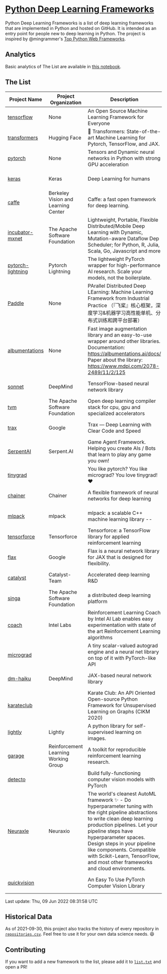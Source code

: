 # [Python Deep Learning Frameworks](https://www.github.com/shimst3r/python-deep-learning-frameworks)

Python Deep Learning Frameworks is a list of deep learning frameworks that are implemented in Python and hosted on GitHub. It is intended as an entry point for people new to deep learning in Python. The project is inspired by @mingrammer's [Top Python Web Frameworks](https://github.com/mingrammer/python-web-framework-stars).

## Analytics

Basic analytics of The List are available in [this notebook](./notebooks/development_over_time.ipynb).

## The List

| Project Name | Project Organization | Description | Stars | Forks | Open Issues | Last Commit |
| ------------ | -------------------- | ----------- | ----: | ----: | ----------: | ----------- |
| [tensorflow](https://tensorflow.org) | None | An Open Source Machine Learning Framework for Everyone | 165527 | 86844 | 2354 | 0 day(s) ago |
| [transformers](https://huggingface.co/transformers) | Hugging Face | 🤗 Transformers: State-of-the-art Machine Learning for Pytorch, TensorFlow, and JAX. | 64589 | 15148 | 504 | 0 day(s) ago |
| [pytorch](https://pytorch.org) | None | Tensors and Dynamic neural networks in Python with strong GPU acceleration | 56522 | 15659 | 10047 | 0 day(s) ago |
| [keras](http://keras.io/) | Keras | Deep Learning for humans | 55390 | 19105 | 344 | 0 day(s) ago |
| [caffe](http://caffe.berkeleyvision.org/) | Berkeley Vision and Learning Center | Caffe: a fast open framework for deep learning. | 32676 | 19000 | 1182 | 0 day(s) ago |
| [incubator-mxnet](https://mxnet.apache.org) | The Apache Software Foundation | Lightweight, Portable, Flexible Distributed/Mobile Deep Learning with Dynamic, Mutation-aware Dataflow Dep Scheduler; for Python, R, Julia, Scala, Go, Javascript and more | 19996 | 6897 | 1999 | 0 day(s) ago |
| [pytorch-lightning](https://pytorchlightning.ai) | Pytorch Lightning | The lightweight PyTorch wrapper for high-performance AI research. Scale your models, not the boilerplate. | 18650 | 2394 | 507 | 0 day(s) ago |
| [Paddle](http://www.paddlepaddle.org/) | None | PArallel Distributed Deep LEarning: Machine Learning Framework from Industrial Practice （『飞桨』核心框架，深度学习&机器学习高性能单机、分布式训练和跨平台部署） | 18324 | 4550 | 2936 | 0 day(s) ago |
| [albumentations](https://albumentations.ai) | None | Fast image augmentation library and an easy-to-use wrapper around other libraries. Documentation:  https://albumentations.ai/docs/ Paper about the library: https://www.mdpi.com/2078-2489/11/2/125 | 10340 | 1338 | 298 | 0 day(s) ago |
| [sonnet](https://sonnet.dev/) | DeepMind | TensorFlow-based neural network library | 9308 | 1329 | 28 | 0 day(s) ago |
| [tvm](https://tvm.apache.org/) | The Apache Software Foundation | Open deep learning compiler stack for cpu, gpu and specialized accelerators | 8178 | 2551 | 487 | 0 day(s) ago |
| [trax](https://github.com/google/trax) | Google | Trax — Deep Learning with Clear Code and Speed | 6937 | 719 | 94 | 1 day(s) ago |
| [SerpentAI](http://serpent.ai) | Serpent.AI | Game Agent Framework. Helping you create AIs / Bots that learn to play any game you own! | 6264 | 739 | 2 | 0 day(s) ago |
| [tinygrad](https://github.com/geohot/tinygrad) |  | You like pytorch? You like micrograd? You love tinygrad! ❤️  | 6025 | 612 | 12 | 0 day(s) ago |
| [chainer](https://chainer.org) | Chainer | A flexible framework of neural networks for deep learning | 5692 | 1386 | 10 | 0 day(s) ago |
| [mlpack](https://www.mlpack.org/) | mlpack | mlpack: a scalable C++ machine learning library --  | 4008 | 1429 | 61 | 0 day(s) ago |
| [tensorforce](https://github.com/tensorforce/tensorforce) | Tensorforce | Tensorforce: a TensorFlow library for applied reinforcement learning | 3141 | 526 | 18 | 0 day(s) ago |
| [flax](https://github.com/google/flax) | Google | Flax is a neural network library for JAX that is designed for flexibility. | 3056 | 351 | 118 | 1 day(s) ago |
| [catalyst](https://catalyst-team.com) | Catalyst-Team | Accelerated deep learning R&D | 2940 | 365 | 2 | 2 day(s) ago |
| [singa](https://github.com/apache/singa) | The Apache Software Foundation | a distributed deep learning platform | 2623 | 836 | 37 | 2 day(s) ago |
| [coach](https://intellabs.github.io/coach/) | Intel Labs | Reinforcement Learning Coach by Intel AI Lab enables easy experimentation with state of the art Reinforcement Learning algorithms | 2155 | 428 | 89 | 7 day(s) ago |
| [micrograd](https://github.com/karpathy/micrograd) |  | A tiny scalar-valued autograd engine and a neural net library on top of it with PyTorch-like API | 2072 | 167 | 8 | 0 day(s) ago |
| [dm-haiku](https://dm-haiku.readthedocs.io) | DeepMind | JAX-based neural network library | 1938 | 154 | 60 | 0 day(s) ago |
| [karateclub](https://karateclub.readthedocs.io) |  | Karate Club: An API Oriented Open-source Python Framework for Unsupervised Learning on Graphs (CIKM 2020) | 1637 | 204 | 1 | 1 day(s) ago |
| [lightly](https://github.com/lightly-ai/lightly) | Lightly | A python library for self-supervised learning on images. | 1633 | 127 | 65 | 0 day(s) ago |
| [garage](https://github.com/rlworkgroup/garage) | Reinforcement Learning Working Group | A toolkit for reproducible reinforcement learning research. | 1457 | 264 | 226 | 2 day(s) ago |
| [detecto](https://detecto.readthedocs.io/) |  | Build fully-functioning computer vision models with PyTorch | 554 | 93 | 30 | 1 day(s) ago |
| [Neuraxle](https://www.neuraxle.org/) | Neuraxio | The world's cleanest AutoML framework ✨ - Do hyperparameter tuning with the right pipeline abstractions to write clean deep learning production pipelines. Let your pipeline steps have hyperparameter spaces. Design steps in your pipeline like components. Compatible with Scikit-Learn, TensorFlow, and most other frameworks and cloud environments. | 520 | 53 | 73 | 13 day(s) ago |
| [quickvision](https://github.com/oke-aditya/quickvision) |  | An Easy To Use PyTorch Computer Vision Library | 49 | 5 | 19 | 24 day(s) ago |

Last update: Thu, 09 Jun 2022 08:31:58 UTC

## Historical Data

As of 2021-09-30, this project also tracks the history of every repository in [`repositories.csv`](./repositories.csv). Feel free to use it for your own data science needs. :smile:

## Contributing

If you want to add a new framework to the list, please add it to [`list.txt`](./python-deep-learning-frameworks/list.txt) and open a PR!